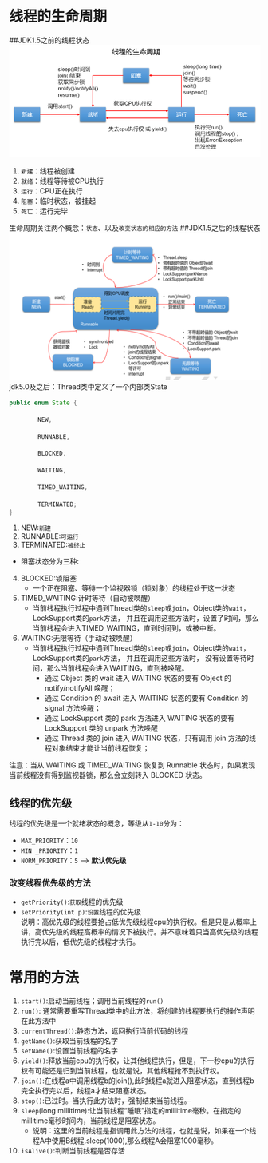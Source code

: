 # 线程的生命周期
##JDK1.5之前的线程状态
![image.png](image/img.png)


1. `新建`：线程被创建
2. `就绪`：线程等待被CPU执行
3. `运行`：CPU正在执行
4. `阻塞`：临时状态，被挂起
5. `死亡`：运行完毕

生命周期关注两个概念：`状态`、以及`改变状态的相应的方法`
##JDK1.5之后的线程状态
![image.png](image/img_6.png)
jdk5.0及之后：Thread类中定义了一个内部类State

```java
public enum State {
        
        NEW,
    
        RUNNABLE,

        BLOCKED,

        WAITING,

        TIMED_WAITING,
 
        TERMINATED;
}
```
1. NEW:`新建`
2. RUNNABLE:`可运行`
3. TERMINATED:`被终止`
* 阻塞状态分为三种:
4. BLOCKED:锁阻塞
   * 一个正在阻塞、等待一个监视器锁（锁对象）的线程处于这一状态
5. TIMED_WAITING:计时等待（自动被唤醒）
   * 当前线程执行过程中遇到Thread类的`sleep`或`join`，Object类的`wait`，LockSupport类的`park`方法，
    并且在调用这些方法时，设置了时间，那么当前线程会进入TIMED_WAITING，直到时间到，或被中断。
6. WAITING:无限等待（手动动被唤醒）
   * 当前线程执行过程中遇到Thread类的`sleep`或`join`，Object类的`wait`，LockSupport类的`park`方法，
     并且在调用这些方法时， 没有设置等待时间，那么当前线程会进入WAITING，直到被唤醒。
     * 通过 Object 类的 wait 进入 WAITING 状态的要有 Object 的
     notify/notifyAll 唤醒；
     * 通过 Condition 的 await 进入 WAITING 状态的要有
     Condition 的 signal 方法唤醒；
     * 通过 LockSupport 类的 park 方法进入 WAITING 状态的要有
     LockSupport 类的 unpark 方法唤醒
     * 通过 Thread 类的 join 进入 WAITING 状态，只有调用 join
     方法的线程对象结束才能让当前线程恢复；
       
注意：当从 WAITING 或 TIMED_WAITING 恢复到 Runnable 状态时，如果发现
       当前线程没有得到监视器锁，那么会立刻转入 BLOCKED 状态。

## 线程的优先级
线程的优先级是一个就绪状态的概念，等级从`1-10`分为：  
* `MAX_PRIORITY`：`10`
* `MIN _PRIORITY`：`1`
* `NORM_PRIORITY`：`5`  --> **默认优先级**
### 改变线程优先级的方法
* `getPriority()`:`获取`线程的优先级
* `setPriority(int p)`:`设置`线程的优先级  
说明：高优先级的线程要抢占低优先级线程cpu的执行权。但是只是从概率上讲，高优先级的线程高概率的情况下被执行。并不意味着只当高优先级的线程执行完以后，低优先级的线程才执行。
# 常用的方法

1. `start()`:启动当前线程；调用当前线程的`run()`
2. `run()`: 通常需要重写Thread类中的此方法，将创建的线程要执行的操作声明在此方法中
3. `currentThread()`:静态方法，返回执行当前代码的线程
4. `getName()`:获取当前线程的名字
5. `setName()`:设置当前线程的名字
6. `yield()`:释放当前cpu的执行权，让其他线程执行，但是，下一秒cpu的执行权有可能还是归到当前线程，也就是说，其他线程抢不到执行权。
7. `join()`:在线程a中调用线程b的join(),此时线程a就进入阻塞状态，直到线程b完全执行完以后，线程a才结束阻塞状态。
8. `stop()`:~~已过时。当执行此方法时，强制结束当前线程。~~
9. `sleep`(long millitime):让当前线程“睡眠”指定的millitime毫秒。在指定的millitime毫秒时间内，当前线程是阻塞状态。
    * 说明：这里的当前线程是指调用此方法的线程，也就是说，如果在一个线程A中使用B线程.sleep(1000),那么线程A会阻塞1000毫秒。
10. `isAlive()`:判断当前线程是否存活



